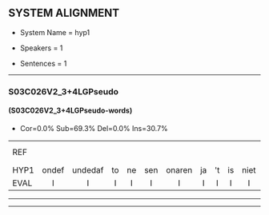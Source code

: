 
## SYSTEM ALIGNMENT

- System Name = hyp1

- Speakers = 1

- Sentences = 1

---

### S03C026V2_3+4LGPseudo

#### (S03C026V2_3+4LGPseudo-words)

- Cor=0.0%	Sub=69.3%	Del=0.0%	Ins=30.7%

|  |  |  |  |  |  |  |  |  |  |  |  |  |  |  |  |  |  |  |  |  |  |  |  |  |  |  |  |  |  |  |  |  |  |  |  |  |  |  |  |  |  |  |  |  |  |  |  |  |  |  |  |  |  |  |  |  |  |  |  |  |  |  |  |  |  |  |  |  |  |  |  |  |  |  |  |  |  |  |  |  |  |  |  |  |  |  |  |  |
|:--- |:---:|:---:|:---:|:---:|:---:|:---:|:---:|:---:|:---:|:---:|:---:|:---:|:---:|:---:|:---:|:---:|:---:|:---:|:---:|:---:|:---:|:---:|:---:|:---:|:---:|:---:|:---:|:---:|:---:|:---:|:---:|:---:|:---:|:---:|:---:|:---:|:---:|:---:|:---:|:---:|:---:|:---:|:---:|:---:|:---:|:---:|:---:|:---:|:---:|:---:|:---:|:---:|:---:|:---:|:---:|:---:|:---:|:---:|:---:|:---:|:---:|:---:|:---:|:---:|:---:|:---:|:---:|:---:|:---:|:---:|:---:|:---:|:---:|:---:|:---:|:---:|:---:|:---:|:---:|:---:|:---:|:---:|:---:|:---:|:---:|:---:|:---:|:---:|
| REF |  |  |  |  |  |  |  |  |  |  |  |  |  |  |  |  |  |  |  |  |  |  |  |  |  |  |  | ometuif | * | toejietsen | oonwijlen | jattesiet | nurudien | stoenydaas | deuveltek | * | juitonie | gevijdel | sidowaan | * | spekkeraai | wachteniek | verpierik | nappegreeuw | * | mantaroen | schielendaspen | crobeklunker | * | * | * | * | * | kabbestepen | verwarig*(verwarring) | ooiebiekje | fandelig | * | jalekrewen | * | * | smoralij | zeekvlachine | * | * | * | * | * | kanaroe | toineetlijgen | meitsegrok | * | kantelogsten | ondermind | choporatie | zennebral | * | * | ijraspangen | blottenduuf | girdofhaalder | tobbermoeit | poentalschouden | * | havedil | verbrakkertje | gerauwejaak | hapeneren |
| HYP1 | ondef | undedaf | to | ne | sen | onaren | ja | 't | is | niet | nere | din | sto | niedas | duiveldik | te | ja | ohnee | geveidel | sit | pikrai | weg | te | mek | ver | pelik | a | el | man | darloen | gelen | dasben | zo | warom | be | de | kandastij | en | verwali | oie | bik | ja | fan | delin | jal | ku | en | s | morel | in | zeek | k | l | i | tom | niet | lijven | net | sur | rook | kandelohsten | ondemind | chobolati | sen | ne | bral | en | e | ras | ban | loenguf | gier | dof | haalder | dop | der | moeit | bontalsgauden | havel | have | dil | fu | baraqevta | gu | raw | ja | ha | peneren |
| EVAL | I | I | I | I | I | I | I | I | I | I | I | I | I | I | I | I | I | I | I | I | I | I | I | I | I | I | I | S | S | S | S | S | S | S | S | S | S | S | S | S | S | S | S | S | S | S | S | S | S | S | S | S | S | S | S | S | S | S | S | S | S | S | S | S | S | S | S | S | S | S | S | S | S | S | S | S | S | S | S | S | S | S | S | S | S | S | S | S |
---

---
